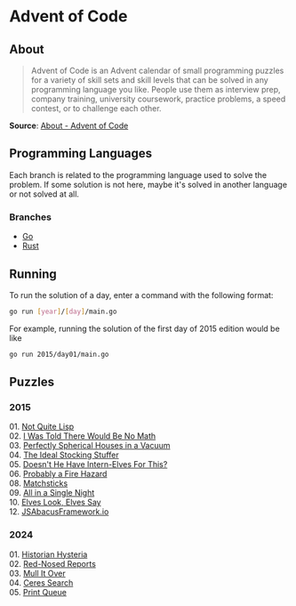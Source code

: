 # Advent of Code

## About

> Advent of Code is an Advent calendar of small programming puzzles for a
> variety of skill sets and skill levels that can be solved in any programming
> language you like. People use them as interview prep, company training,
> university coursework, practice problems, a speed contest, or to challenge
> each other.

**Source**: [About - Advent of Code](https://adventofcode.com/2024/about)

## Programming Languages

Each branch is related to the programming language used to solve the problem. If
some solution is not here, maybe it's solved in another language or not solved
at all.

### Branches

- [Go](https://github.com/leakedmemory/aoc/tree/go)
- [Rust](https://github.com/leakedmemory/aoc/tree/rust)

## Running

To run the solution of a day, enter a command with the following format:

```bash
go run [year]/[day]/main.go
```

For example, running the solution of the first day of 2015 edition would be like

```bash
go run 2015/day01/main.go
```

## Puzzles

### 2015

01\. [Not Quite Lisp](2015/day01/main.go) \
02\. [I Was Told There Would Be No Math](2015/day02/main.go) \
03\. [Perfectly Spherical Houses in a Vacuum](2015/day03/main.go) \
04\. [The Ideal Stocking Stuffer](2015/day04/main.go) \
05\. [Doesn't He Have Intern-Elves For This?](2015/day05/main.go) \
06\. [Probably a Fire Hazard](2015/day06/main.go) \
08\. [Matchsticks](2015/day08/main.go) \
09\. [All in a Single Night](2015/day09/main.go) \
10\. [Elves Look, Elves Say](2015/day10/main.go) \
12\. [JSAbacusFramework.io](2015/day12/main.go)

### 2024

01\. [Historian Hysteria](2024/day01/main.go) \
02\. [Red-Nosed Reports](2024/day02/main.go) \
03\. [Mull It Over](2024/day03/main.go) \
04\. [Ceres Search](2024/day04/main.go) \
05\. [Print Queue](2024/day05/main.go)
